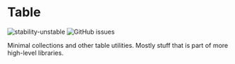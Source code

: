 # Table

![stability-unstable](https://img.shields.io/badge/stability-unstable-yellow.svg?style=for-the-badge)
![GitHub issues](https://img.shields.io/github/issues-raw/jeblad/Table?style=for-the-badge)

Minimal collections and other table utilities. Mostly stuff that is part of more high-level libraries.
